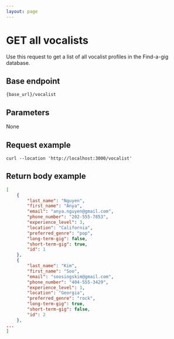 ```yaml
---
layout: page
---
```


# GET all vocalists

Use this request to get a list of all vocalist profiles in the Find-a-gig database.

## Base endpoint

```shell
{base_url}/vocalist
```

## Parameters

None

## Request example

```curl
curl --location 'http://localhost:3000/vocalist'
```

## Return body example

```json
[
    {
        "last_name": "Nguyen",
        "first_name": "Anya",
        "email": "anya.nguyen@gmail.com",
        "phone_number": "202-555-7853",
        "experience_level": 3,
        "location": "California",
        "preferred_genre": "pop",
        "long-term-gig": false,
        "short-term-gig": true,
        "id": 1
    },
    {
        "last_name": "Kim",
        "first_name": "Soo",
        "email": "soosingskim@gmail.com",
        "phone_number": "404-555-3429",
        "experience_level": 1,
        "location": "Georgia",
        "preferred_genre": "rock",
        "long-term-gig": true,
        "short-term-gig": false,
        "id": 2
    },
...
]
```
